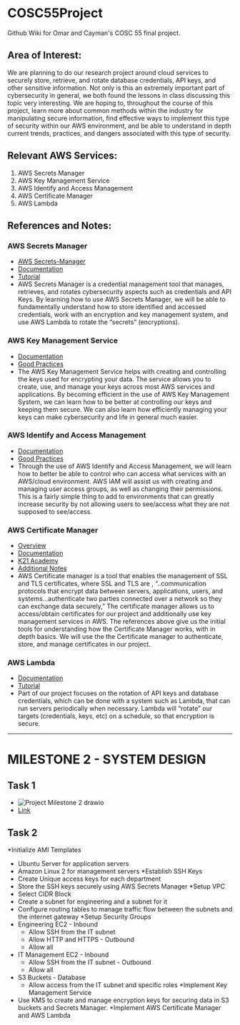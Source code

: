 # COSC55Project
Github Wiki for Omar and Cayman's COSC 55 final project.


## Area of Interest:
We are planning to do our research project around cloud services to securely store, retrieve, and rotate database credentials, API keys, and other sensitive information. Not only is this an extremely important part of cybersecurity in general, we both found the lessons in class discussing this topic very interesting. We are hoping to, throughout the course of this project, learn more about common methods within the industry for manipulating secure information, find effective ways to implement this type of security within our AWS environment, and be able to understand in depth current trends, practices, and dangers associated with this type of security.

## Relevant AWS Services:
1. AWS Secrets Manager
2. AWS Key Management Service
3. AWS Identify and Access Management
4. AWS Certificate Manager
5. AWS Lambda

## References and Notes:
### AWS Secrets Manager
- [AWS Secrets-Manager](https://aws.amazon.com/secrets-manager/)
- [Documentation](https://docs.aws.amazon.com/secretsmanager/)
- [Tutorial](https://www.youtube.com/watch?v=Y3Gn_iP3FlE&ab_channel=AWSDevelopers)
- AWS Secrets Manager is a credential management tool that manages, retrieves, and rotates cybersecurity aspects such as credentials and API Keys. By learning how to use AWS Secrets Manager, we will be able to fundamentally understand how to store identified and accessed credentials, work with an encryption and key management system, and use AWS Lambda to rotate the “secrets” (encryptions).

### AWS Key Management Service
- [Documentation](https://docs.aws.amazon.com/kms/)
- [Good Practices](https://d1.awsstatic.com/whitepapers/aws-kms-best-practices.d4a0ce4f6129a07a86750a47d91ae96623ac1e2f.pdf)
- The AWS Key Management Service helps with creating and controlling the keys used for encrypting your data. The service allows you to create, use, and manage your keys across most AWS services and applications. By becoming efficient in the use of AWS Key Management System, we can learn how to be better at controlling our keys and keeping them secure. We can also learn how efficiently managing your keys can make cybersecurity and life in general much easier.

### AWS Identify and Access Management
- [Documentation](https://docs.aws.amazon.com/iam/)
- [Good Practices](https://community.aws/content/2eNIfFtxYqnMxkMBeaIvftruqcb/an-introductory-guide-to-aws-identity-and-access-management)
- Through the use of AWS Identify and Access Management, we will learn how to better be able to control who can access what services with an AWS/cloud environment. AWS IAM will assist us with creating and managing user access groups, as well as changing their permissions. This is a fairly simple thing to add to environments that can greatly increase security by not allowing users to see/access what they are not supposed to see/access.

### AWS Certificate Manager
- [Overview](https://aws.amazon.com/certificate-manager/)
- [Documentation](https://docs.aws.amazon.com/acm/latest/userguide/acm-overview.html)
- [K21 Academy](https://k21academy.com/amazon-web-services/aws-certificate-manager-acm/)
- [Additional Notes](https://aws.amazon.com/compare/the-difference-between-ssl-and-tls/)
- AWS Certificate manager is a tool that enables the management of SSL and TLS certificates, where SSL and TLS are , “..communication protocols that encrypt data between servers, applications, users, and systems…authenticate two parties connected over a network so they can exchange data securely,” The certificate manager allows us to access/obtain certificates for our project and additionally use key management services in AWS. The references above give us the initial tools for understanding how the Certificate Manager works, with in depth basics. We will use the the Certificate manager to authenticate, store, and manage certificates in our project.

### AWS Lambda
- [Documentation](https://docs.aws.amazon.com/lambda/latest/dg/welcome.html)
- [Tutorial](https://www.youtube.com/watch?v=97q30JjEq9Y&ab_channel=Simplilearn)
- Part of our project focuses on the rotation of API keys and database credentials, which can be done with a system such as Lambda, that can run servers periodically when necessary. Lambda will “rotate” our targets (credentials, keys, etc) on a schedule, so that encryption is secure.

----------------------------------------------------------------------------------------------------------------------
# MILESTONE 2 - SYSTEM DESIGN

## Task 1 
- ![Project Milestone 2 drawio](https://github.com/user-attachments/assets/93277000-95ce-4976-9177-134c03492b07)
- [Link](https://drive.google.com/file/d/1ricNxPyogxmwQ68vow6gy-KywtgoFd9G/view?usp=sharing)

## Task 2
*Initialize AMI Templates
  -  Ubuntu Server for application servers
  -  Amazon Linux 2 for management servers
*Establish SSH Keys
  -  Create Unique access keys for each department
  -  Store the SSH keys securely using AWS Secrets Manager
*Setup VPC
  -  Select CIDR Block
  -  Create a subnet for engineering and a subnet for it
  -  Configure routing tables to manage traffic flow between the subnets and the internet gateway
*Setup Security Groups
  -  Engineering EC2
    - Inbound
      -  Allow SSH from the IT subnet
      -  Allow HTTP and HTTPS
    - Outbound
      -  Allow all
  -  IT Management EC2
    - Inbound
      -  Allow SSH from the IT subnet
    - Outbound
      -  Allow all
  - S3 Buckets - Database
    -  Allow access from the IT subnet and specific roles
*Implement Key Management Service
  -  Use KMS to create and manage encryption keys for securing data in S3 buckets and Secrets Manager.
*Implement AWS Certificate Manager and AWS Lambda


